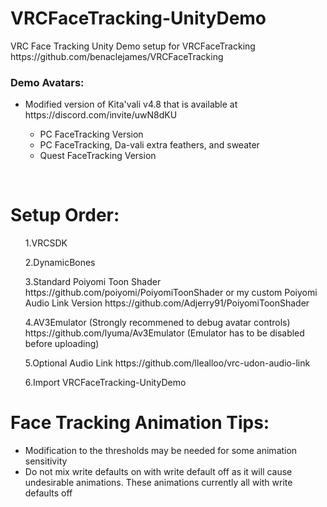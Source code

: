 # VRCFaceTracking-UnityDemo
<p>VRC Face Tracking Unity Demo setup for VRCFaceTracking https://github.com/benaclejames/VRCFaceTracking</p>

<h3>Demo Avatars:</h3>
<ul>
  <li>Modified version of Kita'vali v4.8 that is available at https://discord.com/invite/uwN8dKU</li>
    <ul>
      <li>PC FaceTracking Version</li>
      <li>PC FaceTracking, Da-vali extra feathers, and sweater</li>
      <li>Quest FaceTracking Version</li>
    </ul>
</ul>
<br>
<h1>Setup Order:</h1>
  <ol>1.VRCSDK</ol>
  <ol>2.DynamicBones</ol>
  <ol>3.Standard Poiyomi Toon Shader https://github.com/poiyomi/PoiyomiToonShader or my custom Poiyomi Audio Link Version https://github.com/Adjerry91/PoiyomiToonShader</ol>
  <ol>4.AV3Emulator (Strongly recommened to debug avatar controls) https://github.com/lyuma/Av3Emulator (Emulator has to be disabled before uploading)</ol>
  <ol>5.Optional Audio Link https://github.com/llealloo/vrc-udon-audio-link</ol>
  <ol>6.Import VRCFaceTracking-UnityDemo</ol>

<h1>Face Tracking Animation Tips:</h1>
<ul>
  <li>Modification to the thresholds may be needed for some animation sensitivity</li>
  <li>Do not mix write defaults on with write default off as it will cause undesirable animations. These animations currently all with write defaults off</li> 
</ul>
